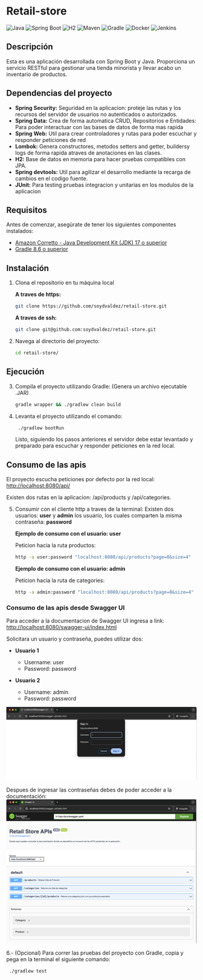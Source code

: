 # Retail-store

![Java](https://img.shields.io/badge/Java-ED8B00?style=for-the-badge&logo=java&logoColor=white)
![Spring Boot](https://img.shields.io/badge/Spring_Boot-6DB33F?style=for-the-badge&logo=spring-boot&logoColor=white)
![H2](https://img.shields.io/badge/H2-003545?style=for-the-badge&logo=h2&logoColor=white)
![Maven](https://img.shields.io/badge/Maven-C71A36?style=for-the-badge&logo=apache-maven&logoColor=white)
![Gradle](https://img.shields.io/badge/Gradle-02303A?style=for-the-badge&logo=gradle&logoColor=white)
![Docker](https://img.shields.io/badge/Docker-2496ED?style=for-the-badge&logo=docker&logoColor=white)
![Jenkins](https://img.shields.io/badge/Jenkins-D24939?style=for-the-badge&logo=jenkins&logoColor=white)

## Descripción

Esta es una aplicación desarrollada con Spring Boot y Java. Proporciona un servicio RESTful para gestionar una tienda minorista y llevar acabo un inventario de productos.

## Dependencias del proyecto

- **Spring Security:** Seguridad en la aplicacion: proteje las rutas y los recursos del servidor de usuarios no autenticados o autorizados.
- **Spring Data:** Crea de forma automatica CRUD, Repositorios e Entidades: Para poder interactuar con las bases de datos de forma mas rapida
- **Spring Web:** Util para crear controladores y rutas para poder escuchar y responder peticiones de red
- **Lombok:** Genera constructores, metodos setters and getter, buildersy logs de forma rapida atraves de anotaciones en las clases.
- **H2:** Base de datos en memoria para hacer pruebas compatibles con JPA.
- **Spring devtools:** Util para agilizar el desarrollo mediante la recarga de cambios en el codigo fuente.
- **JUnit:** Para testing pruebas integracion y unitarias en los modulos de la aplicacion

## Requisitos

Antes de comenzar, asegúrate de tener los siguientes componentes instalados:

- [Amazon Corretto - Java Development Kit (JDK) 17 o superior](https://docs.aws.amazon.com/corretto/latest/corretto-17-ug/downloads-list.html)
- [Gradle 8.6 o superior](https://gradle.org/install/)

## Instalación

1. Clona el repositorio en tu máquina local

   **A traves de https:**

   ```sh
   git clone https://github.com/soydvaldez/retail-store.git
   ```

   **A traves de ssh:**

   ```sh
   git clone git@github.com:soydvaldez/retail-store.git
   ```

2. Navega al directorio del proyecto:
   ```sh
   cd retail-store/
   ```

## Ejecución

3. Compila el proyecto utilizando Gradle: (Genera un archivo ejecutable .JAR)

   ```sh
   gradle wrapper && ./gradlew clean build
   ```

4. Levanta el proyecto utilizando el comando:
   ```sh
    ./gradlew bootRun
   ```
   Listo, siguiendo los pasos anteriores el servidor debe estar levantado y preparado para escuchar y responder peticiones en la red local.

## Consumo de las apis

El proyecto escucha peticiones por defecto por la red local: [http://localhost:8080/api/](http://localhost:8080/)

Existen dos rutas en la aplicacion: /api/products y /api/categories.

5. Consumir con el cliente http a traves de la terminal:
   Existen dos usuarios: **user** y **admin** los usuario, los cuales comparten la misma contraseña: **password**

   **Ejemplo de consumo con el usuario: user**

   Peticion hacia la ruta productos:

   ```sh
   http -a user:password "localhost:8080/api/products?page=0&size=4"
   ```

   **Ejemplo de consumo con el usuario: admin**

   Peticion hacia la ruta de categories:

   ```sh
   http -a admin:password "localhost:8080/api/products?page=0&size=4"
   ```

### Consumo de las apis desde Swagger UI

Para acceder a la documentacion de Swagger UI ingresa a link: [http://localhost:8080/swagger-ui/index.html](http://localhost:8080/swagger-ui/index.html)

Solicitara un usuario y contraseña, puedes utilizar dos:

   * **Usuario 1**
      * Username: user
      * Password: password

   * **Usuario 2**
      * Username: admin
      * Password: password

![Texto Alternativo](./assets/Screenshot%20-swagger-credentials.png)

Despues de ingresar las contraseñas debes de poder acceder a la documentación:
![Texto Alternativo](./assets/swagger-screenshot.png)



6.- (Opcional) Para correr las pruebas del proyecto con Gradle, copia y pega en la terminal el siguiente comando:

```sh
 ./gradlew test
```